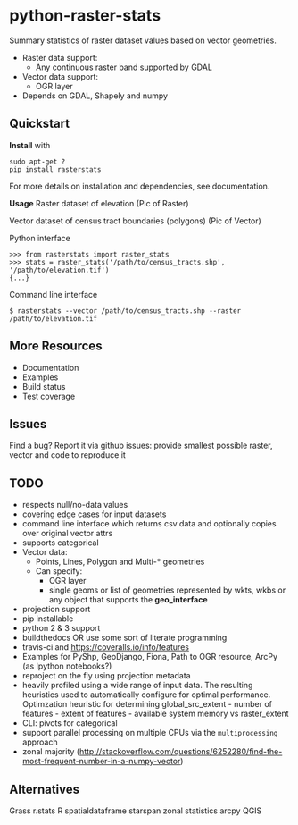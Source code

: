 # python-raster-stats

Summary statistics of raster dataset values based on vector geometries.

* Raster data support: 
  * Any continuous raster band supported by GDAL
* Vector data support:
  * OGR layer
* Depends on GDAL, Shapely and numpy

## Quickstart

**Install** with
```
sudo apt-get ?
pip install rasterstats
```
For more details on installation and dependencies, see documentation.

**Usage**
Raster dataset of elevation
(Pic of Raster)

Vector dataset of census tract boundaries (polygons)
(Pic of Vector)

Python interface
```
>>> from rasterstats import raster_stats
>>> stats = raster_stats('/path/to/census_tracts.shp', '/path/to/elevation.tif')
{...}
```

Command line interface
```
$ rasterstats --vector /path/to/census_tracts.shp --raster /path/to/elevation.tif
```


## More Resources
* Documentation
* Examples
* Build status
* Test coverage

## Issues
Find a bug? Report it via github issues: provide smallest possible raster, vector and code to reproduce it

## TODO 
* respects null/no-data values
* covering edge cases for input datasets
* command line interface which returns csv data and optionally copies over original vector attrs
* supports categorical
* Vector data:
  * Points, Lines, Polygon and Multi-* geometries
  * Can specify:
    * OGR layer
    * single geoms or list of geometries represented by wkts, wkbs or any object that supports the __geo_interface__
* projection support
* pip installable
* python 2 & 3 support
* buildthedocs OR use some sort of literate programming
* travis-ci and https://coveralls.io/info/features
* Examples for PyShp, GeoDjango, Fiona, Path to OGR resource, ArcPy (as Ipython notebooks?)
* reproject on the fly using projection metadata
* heavily profiled using a wide range of input data. The resulting heuristics used to automatically configure for optimal performance. Optimzation heuristic for determining global_src_extent - number of features - extent of features - available system memory vs raster_extent
* CLI: pivots for categorical
* support parallel processing on multiple CPUs via the `multiprocessing` approach
* zonal majority (http://stackoverflow.com/questions/6252280/find-the-most-frequent-number-in-a-numpy-vector)

## Alternatives

Grass r.stats
R spatialdataframe
starspan
zonal statistics arcpy
QGIS

